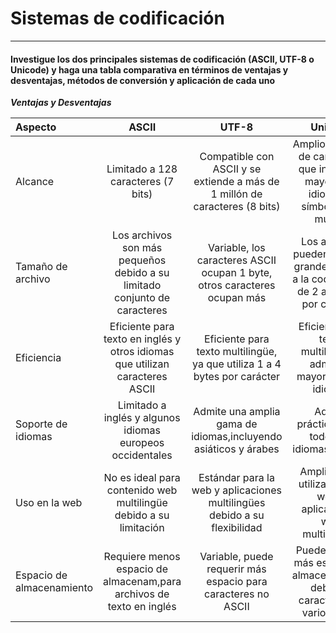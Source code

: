 # Sistemas de codificación
----

#### Investigue los dos principales sistemas de codificación (ASCII, UTF-8 o Unicode) y haga una tabla comparativa en términos de ventajas y desventajas, métodos de conversión y aplicación de cada uno

***Ventajas y Desventajas***


| Aspecto | ASCII | UTF-8 | Unicode |
| :------------ |:---------------:| :---------------:| :-----:|
| Alcance        | Limitado a 128 caracteres (7 bits) | Compatible con ASCII y se extiende a más de 1 millón de caracteres (8 bits) | Amplio conjunto de caracteres que incluye la mayoría de idiomas y símbolos del mundo |
| Tamaño de archivo | Los archivos son más pequeños debido a su limitado conjunto de caracteres | Variable, los caracteres ASCII ocupan 1 byte, otros caracteres ocupan más | Los archivos pueden ser más grandes debido a la codificación de 2 a 4 bytes por carácter |
| Eficiencia  | Eficiente para texto en inglés y otros idiomas que utilizan caracteres ASCII | Eficiente para texto multilingüe, ya que utiliza 1 a 4 bytes por carácter | Eficiente para texto multilingüe y admite la mayoría de los idiomas |
| Soporte de idiomas  | Limitado a inglés y algunos idiomas europeos occidentales | Admite una amplia gama de idiomas,incluyendo asiáticos y árabes | Admite prácticamente todos los idiomas escritos |
| Uso en la web  | No es ideal para contenido web multilingüe debido a su limitación | Estándar para la web y aplicaciones multilingües debido a su flexibilidad | Ampliamente utilizado en la web y aplicaciones web multilingües |
| Espacio de almacenamiento  | Requiere menos espacio de almacenam,para archivos de texto en inglés | Variable, puede requerir más espacio para caracteres no ASCII | Puede requerir más espacio de almacenamiento debido a caracteres de varios bytes |


